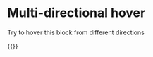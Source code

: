 # Multi-directional hover

Try to hover this block from different directions

{{<Partial src="hovers.html" />}}

